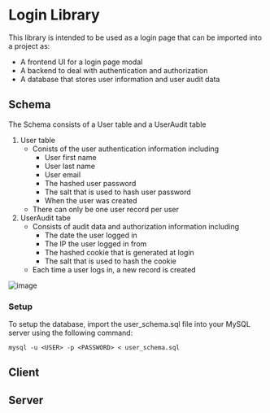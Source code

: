 # Login Library

This library is intended to be used as a login page that can be imported into a project as:  
- A frontend UI for a login page modal
- A backend to deal with authentication and authorization
- A database that stores user information and user audit data

## Schema
The Schema consists of a User table and a UserAudit table
1. User table
    - Conists of the user authentication information including
        - User first name
        - User last name
        - User email
        - The hashed user password
        - The salt that is used to hash user password
        - When the user was created
    - There can only be one user record per user
2. UserAudit tabe
    - Consists of audit data and authorization information including
        - The date the user logged in 
        - The IP the user logged in from
        - The hashed cookie that is generated at login
        - The salt that is used to hash the cookie    
    - Each time a user logs in, a new record is created

![image](https://user-images.githubusercontent.com/45018105/208285486-26849d86-8c51-494a-bd15-98640cc9b123.png)

### Setup
To setup the database, import the user_schema.sql file into your MySQL server using the following command:

`mysql -u <USER> -p <PASSWORD> < user_schema.sql`

## Client

## Server

